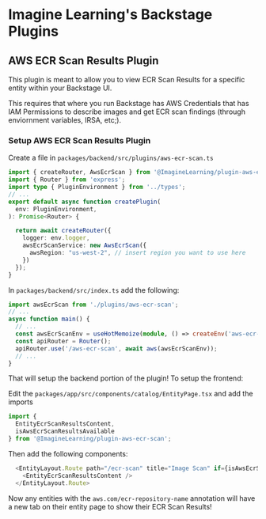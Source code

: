 # Imagine Learning's Backstage Plugins

## AWS ECR Scan Results Plugin

This plugin is meant to allow you to view ECR Scan Results for a specific entity within your Backstage UI. 

This requires that where you run Backstage has AWS Credentials that has IAM Permissions to describe images and get ECR scan findings (through enviornment variables, IRSA, etc;).

### Setup AWS ECR Scan Results Plugin

Create a file in `packages/backend/src/plugins/aws-ecr-scan.ts`

```typescript
import { createRouter, AwsEcrScan } from '@ImagineLearning/plugin-aws-ecr-scan-backend';
import { Router } from 'express';
import type { PluginEnvironment } from '../types';
// ...
export default async function createPlugin(
  env: PluginEnvironment,
): Promise<Router> {

  return await createRouter({
    logger: env.logger,
    awsEcrScanService: new AwsEcrScan({
      awsRegion: "us-west-2", // insert region you want to use here
    })
  });
}
```


In `packages/backend/src/index.ts` add the following:

```typescript
import awsEcrScan from './plugins/aws-ecr-scan';
// ...
async function main() {
  // ...
  const awsEcrScanEnv = useHotMemoize(module, () => createEnv('aws-ecr-scan'));
  const apiRouter = Router();
  apiRouter.use('/aws-ecr-scan', await aws(awsEcrScanEnv));
  // ...
}
```

That will setup the backend portion of the plugin! To setup the frontend:

Edit the `packages/app/src/components/catalog/EntityPage.tsx` and add the imports

```typescript jsx
import {
  EntityEcrScanResultsContent, 
  isAwsEcrScanResultsAvailable 
} from '@ImagineLearning/plugin-aws-ecr-scan';
```

Then add the following components:

```typescript jsx
  <EntityLayout.Route path="/ecr-scan" title="Image Scan" if={isAwsEcrScanResultsAvailable}>
    <EntityEcrScanResultsContent />
  </EntityLayout.Route>
```

Now any entities with the `aws.com/ecr-repository-name` annotation will have a new tab on their entity page to show their ECR Scan Results!